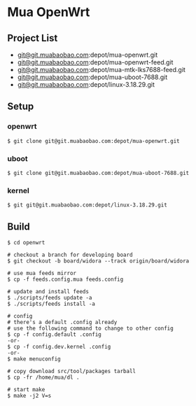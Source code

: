 # Mua OpenWrt

## Project List

- git@git.muabaobao.com:depot/mua-openwrt.git
- git@git.muabaobao.com:depot/mua-openwrt-feed.git
- git@git.muabaobao.com:depot/mua-mtk-lks7688-feed.git
- git@git.muabaobao.com:depot/mua-uboot-7688.git
- git@git.muabaobao.com:depot/linux-3.18.29.git

## Setup

### openwrt

```
$ git clone git@git.muabaobao.com:depot/mua-openwrt.git
```

### uboot

```
$ git clone git@git.muabaobao.com:depot/mua-uboot-7688.git
```

### kernel

```
$ git git@git.muabaobao.com:depot/linux-3.18.29.git
```

## Build

```
$ cd openwrt

# checkout a branch for developing board
$ git checkout -b board/widora --track origin/board/widora

# use mua feeds mirror
$ cp -f feeds.config.mua feeds.config

# update and install feeds
$ ./scripts/feeds update -a
$ ./scripts/feeds install -a

# config
# there's a default .config already
# use the following command to change to other config
$ cp -f config.default .config
-or-
$ cp -f config.dev.kernel .config
-or-
$ make menuconfig

# copy download src/tool/packages tarball
$ cp -fr /home/mua/dl .

# start make
$ make -j2 V=s
```

